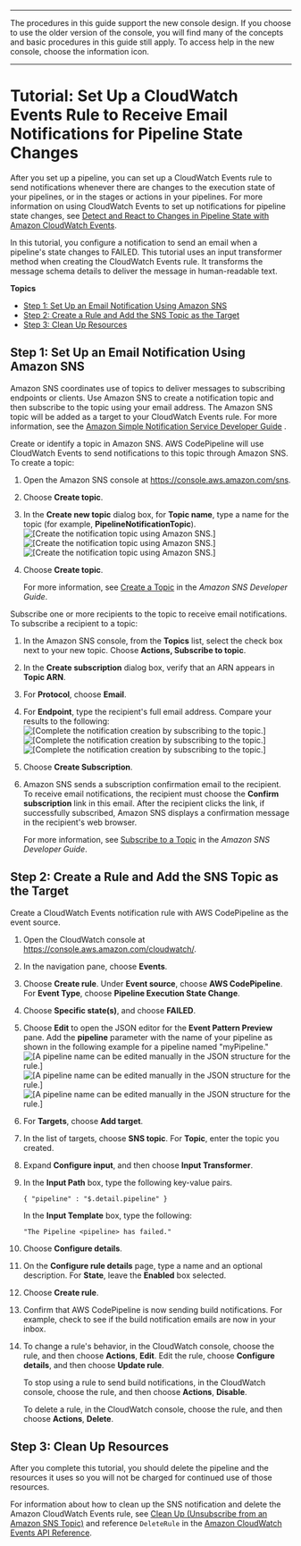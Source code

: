 --------

The procedures in this guide support the new console design\. If you choose to use the older version of the console, you will find many of the concepts and basic procedures in this guide still apply\. To access help in the new console, choose the information icon\.

--------

# Tutorial: Set Up a CloudWatch Events Rule to Receive Email Notifications for Pipeline State Changes<a name="tutorials-cloudwatch-sns-notifications"></a>

After you set up a pipeline, you can set up a CloudWatch Events rule to send notifications whenever there are changes to the execution state of your pipelines, or in the stages or actions in your pipelines\. For more information on using CloudWatch Events to set up notifications for pipeline state changes, see [Detect and React to Changes in Pipeline State with Amazon CloudWatch Events](detect-state-changes-cloudwatch-events.md)\.

In this tutorial, you configure a notification to send an email when a pipeline's state changes to FAILED\. This tutorial uses an input transformer method when creating the CloudWatch Events rule\. It transforms the message schema details to deliver the message in human\-readable text\.

**Topics**
+ [Step 1: Set Up an Email Notification Using Amazon SNS](#create-filter-for-target)
+ [Step 2: Create a Rule and Add the SNS Topic as the Target](#create-notification-rule)
+ [Step 3: Clean Up Resources](#notifications-clean-up-resources)

## Step 1: Set Up an Email Notification Using Amazon SNS<a name="create-filter-for-target"></a>

Amazon SNS coordinates use of topics to deliver messages to subscribing endpoints or clients\. Use Amazon SNS to create a notification topic and then subscribe to the topic using your email address\. The Amazon SNS topic will be added as a target to your CloudWatch Events rule\. For more information, see the [Amazon Simple Notification Service Developer Guide](https://docs.aws.amazon.com/sns/latest/dg/) \.

Create or identify a topic in Amazon SNS\. AWS CodePipeline will use CloudWatch Events to send notifications to this topic through Amazon SNS\. To create a topic:

1. Open the Amazon SNS console at [https://console\.aws\.amazon\.com/sns](https://console.aws.amazon.com/sns)\.

1. Choose **Create topic**\. 

1. In the **Create new topic** dialog box, for **Topic name**, type a name for the topic \(for example, **PipelineNotificationTopic**\)\.   
![\[Create the notification topic using Amazon SNS.\]](http://docs.aws.amazon.com/codepipeline/latest/userguide/images/tutorial-SNS-topic.png)![\[Create the notification topic using Amazon SNS.\]](http://docs.aws.amazon.com/codepipeline/latest/userguide/)![\[Create the notification topic using Amazon SNS.\]](http://docs.aws.amazon.com/codepipeline/latest/userguide/)

1. Choose **Create topic**\.

   For more information, see [Create a Topic](https://docs.aws.amazon.com/sns/latest/dg/CreateTopic.html) in the *Amazon SNS Developer Guide*\.

Subscribe one or more recipients to the topic to receive email notifications\. To subscribe a recipient to a topic:

1. In the Amazon SNS console, from the **Topics** list, select the check box next to your new topic\. Choose **Actions, Subscribe to topic**\.

1. In the **Create subscription** dialog box, verify that an ARN appears in **Topic ARN**\.

1. For **Protocol**, choose **Email**\.

1. For **Endpoint**, type the recipient's full email address\. Compare your results to the following:  
![\[Complete the notification creation by subscribing to the topic.\]](http://docs.aws.amazon.com/codepipeline/latest/userguide/images/tutorial-SNS-subscription.png)![\[Complete the notification creation by subscribing to the topic.\]](http://docs.aws.amazon.com/codepipeline/latest/userguide/)![\[Complete the notification creation by subscribing to the topic.\]](http://docs.aws.amazon.com/codepipeline/latest/userguide/)

1. Choose **Create Subscription**\.

1. Amazon SNS sends a subscription confirmation email to the recipient\. To receive email notifications, the recipient must choose the **Confirm subscription** link in this email\. After the recipient clicks the link, if successfully subscribed, Amazon SNS displays a confirmation message in the recipient's web browser\.

   For more information, see [Subscribe to a Topic](https://docs.aws.amazon.com/sns/latest/dg/SubscribeTopic.html) in the *Amazon SNS Developer Guide*\.

## Step 2: Create a Rule and Add the SNS Topic as the Target<a name="create-notification-rule"></a>

Create a CloudWatch Events notification rule with AWS CodePipeline as the event source\.

1. Open the CloudWatch console at [https://console\.aws\.amazon\.com/cloudwatch/](https://console.aws.amazon.com/cloudwatch/)\.

1. In the navigation pane, choose **Events**\.

1. Choose **Create rule**\. Under **Event source**, choose **AWS CodePipeline**\. For **Event Type**, choose **Pipeline Execution State Change**\.

1. Choose **Specific state\(s\)**, and choose **FAILED**\.

1. Choose **Edit** to open the JSON editor for the **Event Pattern Preview** pane\. Add the **pipeline** parameter with the name of your pipeline as shown in the following example for a pipeline named "myPipeline\."  
![\[A pipeline name can be edited manually in the JSON structure for the rule.\]](http://docs.aws.amazon.com/codepipeline/latest/userguide/images/cloudwatch-rule-event-pattern.png)![\[A pipeline name can be edited manually in the JSON structure for the rule.\]](http://docs.aws.amazon.com/codepipeline/latest/userguide/)![\[A pipeline name can be edited manually in the JSON structure for the rule.\]](http://docs.aws.amazon.com/codepipeline/latest/userguide/)

1. For **Targets**, choose **Add target**\. 

1. In the list of targets, choose **SNS topic**\. For **Topic**, enter the topic you created\.

1. Expand **Configure input**, and then choose **Input Transformer**\. 

1. In the **Input Path** box, type the following key\-value pairs\.

   ```
   { "pipeline" : "$.detail.pipeline" }
   ```

   In the **Input Template** box, type the following: 

   ```
   "The Pipeline <pipeline> has failed."
   ```

1. Choose **Configure details**\.

1. On the **Configure rule details** page, type a name and an optional description\. For **State**, leave the **Enabled** box selected\.

1. Choose **Create rule**\. 

1. Confirm that AWS CodePipeline is now sending build notifications\. For example, check to see if the build notification emails are now in your inbox\.

1. To change a rule's behavior, in the CloudWatch console, choose the rule, and then choose **Actions**, **Edit**\. Edit the rule, choose **Configure details**, and then choose **Update rule**\.

   To stop using a rule to send build notifications, in the CloudWatch console, choose the rule, and then choose **Actions**, **Disable**\.

   To delete a rule, in the CloudWatch console, choose the rule, and then choose **Actions**, **Delete**\.

## Step 3: Clean Up Resources<a name="notifications-clean-up-resources"></a>

After you complete this tutorial, you should delete the pipeline and the resources it uses so you will not be charged for continued use of those resources\. 

For information about how to clean up the SNS notification and delete the Amazon CloudWatch Events rule, see [Clean Up \(Unsubscribe from an Amazon SNS Topic\)](http://docs.aws.amazon.com/sns/latest/dg/CleanUp.html) and reference `DeleteRule` in the [Amazon CloudWatch Events API Reference](https://docs.aws.amazon.com/AmazonCloudWatchEvents/latest/APIReference/)\.